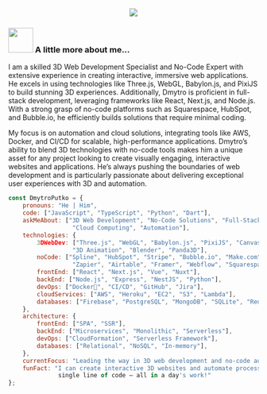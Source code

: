 <h1 align="center">
  <a href="https://git.io/typing-svg">
    <img src="https://readme-typing-svg.herokuapp.com/?lines=👋+Hello,+Everyone!+🙌;This+is+Dmytro+Putko....;WebGL%26Three.js+Specialist🧊;No-Code%26Automation+Expert🤖;Senior+Full-Stack+Developer🌐&center=true&size=25">
  </a>
</h1>

### <img src="https://media.giphy.com/media/VgCDAzcKvsR6OM0uWg/giphy.gif" width="50"> A little more about me...  

I am a skilled 3D Web Development Specialist and No-Code Expert with extensive experience in creating interactive, immersive web applications. He excels in using technologies like Three.js, WebGL, Babylon.js, and PixiJS to build stunning 3D experiences. Additionally, Dmytro is proficient in full-stack development, leveraging frameworks like React, Next.js, and Node.js. With a strong grasp of no-code platforms such as Squarespace, HubSpot, and Bubble.io, he efficiently builds solutions that require minimal coding.

My focus is on automation and cloud solutions, integrating tools like AWS, Docker, and CI/CD for scalable, high-performance applications. Dmytro’s ability to blend 3D technologies with no-code tools makes him a unique asset for any project looking to create visually engaging, interactive websites and applications. He’s always pushing the boundaries of web development and is particularly passionate about delivering exceptional user experiences with 3D and automation.

```javascript
const DmytroPutko = {
    pronouns: "He | Him",
    code: ["JavaScript", "TypeScript", "Python", "Dart"],
    askMeAbout: ["3D Web Development", "No-Code Solutions", "Full-Stack Development",
                  "Cloud Computing", "Automation"],
    technologies: {
        3DWebDev: ["Three.js", "WebGL", "Babylon.js", "PixiJS", "Canvas", "AR & VR",
                  "3D Animation", "Blender", "Panda3D"],
        noCode: ["Spline", "HubSpot", "Stripe", "Bubble.io", "Make.com", "Mailchimp",
                  "Zapier", "Airtable", "Framer", "Webflow", "Squarespace"],
        frontEnd: ["React", "Next.js", "Vue", "Nuxt"],
        backEnd: ["Node.js", "Express", "NestJS", "Python"],
        devOps: ["Docker🐳", "CI/CD", "GitHub", "Jira"],
        cloudServices: ["AWS", "Heroku", "EC2", "S3", "Lambda"],
        databases: ["Firebase", "PostgreSQL", "MongoDB", "SQLite", "Redis"],
    },
    architecture: {
        frontEnd: ["SPA", "SSR"],
        backEnd: ["Microservices", "Monolithic", "Serverless"],
        devOps: ["CloudFormation", "Serverless Framework"],
        databases: ["Relational", "NoSQL", "In-memory"],
    },
    currentFocus: "Leading the way in 3D web development and no-code automation.",
    funFact: "I can create interactive 3D websites and automate processes without writing a
              single line of code – all in a day's work!"
};
```
